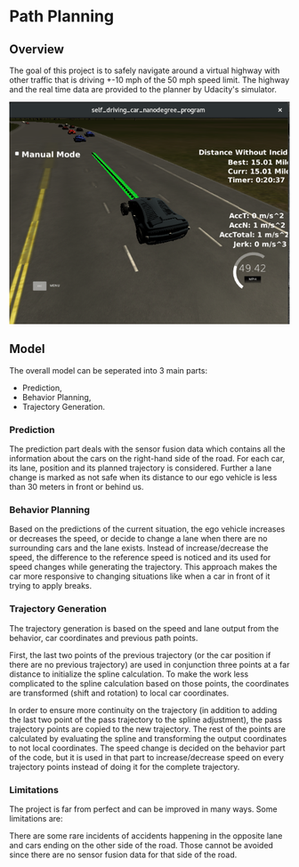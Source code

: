 [image1]: ./images/path-planning.png "Autonomous Driving on a Highway"

# Path Planning

## Overview

The goal of this project is to safely navigate around a virtual highway with other traffic that is driving +-10 mph of the 50 mph speed limit. The highway and the real time data are provided to the planner by Udacity's simulator.

<p align="center"><img width="540" height="400" src="./images/path-planning.png"></p>

## Model

The overall model can be seperated into 3 main parts:

- Prediction,
- Behavior Planning,
- Trajectory Generation. 

### Prediction

The prediction part deals with the sensor fusion data which contains all the information about the cars on the right-hand side of the road. For each car, its lane,  position and its planned trajectory is considered. Further a lane change is marked as not safe when its distance to our ego vehicle is less than 30 meters in front or behind us.

### Behavior Planning

Based on the predictions of the current situation, the ego vehicle increases or decreases the speed, or decide to change a lane when there are no surrounding cars and the lane exists. Instead of increase/decrease the speed, the difference to the reference speed is noticed and its used for speed changes while generating the trajectory. This approach makes the car more responsive to changing situations like when a car in front of it trying to apply breaks.

### Trajectory Generation

The trajectory generation is based on the speed and lane output from the behavior, car coordinates and previous path points.

First, the last two points of the previous trajectory (or the car position if there are no previous trajectory) are used in conjunction three points at a far distance to initialize the spline calculation. To make the work less complicated to the spline calculation based on those points, the coordinates are transformed (shift and rotation) to local car coordinates.

In order to ensure more continuity on the trajectory (in addition to adding the last two point of the pass trajectory to the spline adjustment), the pass trajectory points are copied to the new trajectory. The rest of the points are calculated by evaluating the spline and transforming the output coordinates to not local coordinates. The speed change is decided on the behavior part of the code, but it is used in that part to increase/decrease speed on every trajectory points instead of doing it for the complete trajectory.

### Limitations

The project is far from perfect and can be improved in many ways. Some limitations are:

There are some rare incidents of accidents happening in the opposite lane and cars ending on the other side of the road. Those cannot be avoided since there are no sensor fusion data for that side of the road.
